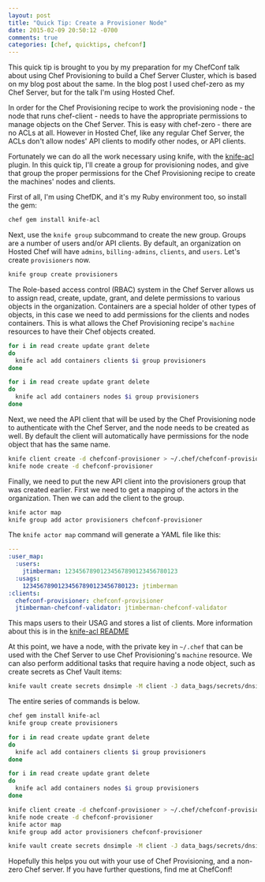 ```yaml
---
layout: post
title: "Quick Tip: Create a Provisioner Node"
date: 2015-02-09 20:50:12 -0700
comments: true
categories: [chef, quicktips, chefconf]
---
```


This quick tip is brought to you by my preparation for my ChefConf talk about using Chef Provisioning to build a Chef Server Cluster, which is based on my blog post about the same. In the blog post I used chef-zero as my Chef Server, but for the talk I'm using Hosted Chef.

In order for the Chef Provisioning recipe to work the provisioning node - the node that runs chef-client - needs to have the appropriate permissions to manage objects on the Chef Server. This is easy with chef-zero - there are no ACLs at all. However in Hosted Chef, like any regular Chef Server, the ACLs don't allow nodes' API clients to modify other nodes, or API clients.

Fortunately we can do all the work necessary using knife, with the [knife-acl](https://github.com/chef/knife-acl) plugin. In this quick tip, I'll create a group for provisioning nodes, and give that group the proper permissions for the Chef Provisioning recipe to create the machines' nodes and clients.

First of all, I'm using ChefDK, and it's my Ruby environment too, so install the gem:

```sh
chef gem install knife-acl
```

Next, use the `knife group` subcommand to create the new group. Groups are a number of users and/or API clients. By default, an organization on Hosted Chef will have `admins`, `billing-admins`, `clients`, and `users`. Let's create `provisioners` now.

```sh
knife group create provisioners
```

The Role-based access control (RBAC) system in the Chef Server allows us to assign read, create, update, grant, and delete permissions to various objects in the organization. Containers are a special holder of other types of objects, in this case we need to add permissions for the clients and nodes containers. This is what allows the Chef Provisioning recipe's `machine` resources to have their Chef objects created.

```sh
for i in read create update grant delete
do
  knife acl add containers clients $i group provisioners
done

for i in read create update grant delete
do
  knife acl add containers nodes $i group provisioners
done
```

Next, we need the API client that will be used by the Chef Provisioning node to authenticate with the Chef Server, and the node needs to be created as well. By default the client will automatically have permissions for the node object that has the same name.

```sh
knife client create -d chefconf-provisioner > ~/.chef/chefconf-provisioner.pem
knife node create -d chefconf-provisioner
```

Finally, we need to put the new API client into the provisioners group that was created earlier. First we need to get a mapping of the actors in the organization. Then we can add the client to the group.

```sh
knife actor map
knife group add actor provisioners chefconf-provisioner
```

The `knife actor map` command will generate a YAML file like this:

```yaml
---
:user_map:
  :users:
    jtimberman: 12345678901234567890123456780123
  :usags:
    12345678901234567890123456780123: jtimberman
:clients:
  chefconf-provisioner: chefconf-provisioner
  jtimberman-chefconf-validator: jtimberman-chefconf-validator
```

This maps users to their USAG and stores a list of clients. More information about this is in the [knife-acl README](https://github.com/chef/knife-acl/blob/master/README.md)

At this point, we have a node, with the private key in `~/.chef` that can be used with the Chef Server to use Chef Provisioning's `machine` resource. We can also perform additional tasks that require having a node object, such as create secrets as Chef Vault items:

```sh
knife vault create secrets dnsimple -M client -J data_bags/secrets/dnsimple.json -A jtimberman -S 'name:chefconf-provisioner'
```

The entire series of commands is below.

```sh
chef gem install knife-acl
knife group create provisioners

for i in read create update grant delete
do
  knife acl add containers clients $i group provisioners
done

for i in read create update grant delete
do
  knife acl add containers nodes $i group provisioners
done

knife client create -d chefconf-provisioner > ~/.chef/chefconf-provisioner.pem
knife node create -d chefconf-provisioner
knife actor map
knife group add actor provisioners chefconf-provisioner

knife vault create secrets dnsimple -M client -J data_bags/secrets/dnsimple.json -A jtimberman -S 'name:chefconf-provisioner'
```

Hopefully this helps you out with your use of Chef Provisioning, and a non-zero Chef server. If you have further questions, find me at ChefConf!
